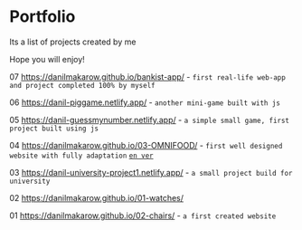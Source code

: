 # Portfolio

Its a list of projects created by me

Hope you will enjoy!

07 https://danilmakarow.github.io/bankist-app/ - `first real-life web-app and project completed 100% by myself`

06 https://danil-piggame.netlify.app/ - `another mini-game built with js`

05 https://danil-guessmynumber.netlify.app/ - `a simple small game, first project built using js`

04 https://danilmakarow.github.io/03-OMNIFOOD/ - `first well designed website with fully adaptation` <a href="https://omnifood.dev/"> `en ver` </a>

03 https://danil-university-project1.netlify.app/ - `a small project build for university`

02 https://danilmakarow.github.io/01-watches/

01 https://danilmakarow.github.io/02-chairs/ - `a first created website`
